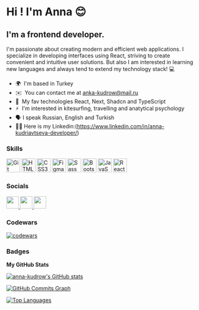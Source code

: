 Hi !      I'm Anna 😊
===============================================================================================================================

I'm a frontend developer.
--------------------------------

I'm passionate about creating modern and efficient web applications. I specialize in developing interfaces using React, striving to create convenient and intuitive user solutions. But also I am interested in learning new languages and always tend to extend my technology stack! 💻


* 🌍  I'm based in Turkey
* ✉️  You can contact me at [anka-kudrow@mail.ru](mailto:anka-kudrow@mail.ru)
* 🫠  My fav technologies React, Next, Shadcn and TypeScript
* ⚡  I'm interested in kitesurfing, travelling and anatytical psychology
* 🗣 I speak Russian, English and Turkish
* 👩‍💻 Here is my Linkedin:(https://www.linkedin.com/in/anna-kudriavtseva-developer/)

### Skills


<p align="left">
<a href="https://git-scm.com/" target="_blank" rel="noreferrer"><img src="https://raw.githubusercontent.com/danielcranney/readme-generator/main/public/icons/skills/git-colored.svg" width="36" height="36" alt="Git" /></a>  <a href="https://developer.mozilla.org/en-US/docs/Glossary/HTML5" target="_blank" rel="noreferrer"><img src="https://raw.githubusercontent.com/danielcranney/readme-generator/main/public/icons/skills/html5-colored.svg" width="36" height="36" alt="HTML5" /></a>  <a href="https://www.w3.org/TR/CSS/#css" target="_blank" rel="noreferrer"><img src="https://raw.githubusercontent.com/danielcranney/readme-generator/main/public/icons/skills/css3-colored.svg" width="36" height="36" alt="CSS3" /></a>  <a href="https://www.figma.com/" target="_blank" rel="noreferrer"><img src="https://raw.githubusercontent.com/danielcranney/readme-generator/main/public/icons/skills/figma-colored.svg" width="36" height="36" alt="Figma" /></a>  <a href="https://sass-lang.com/" target="_blank" rel="noreferrer"><img src="https://raw.githubusercontent.com/danielcranney/readme-generator/main/public/icons/skills/sass-colored.svg" width="36" height="36" alt="Sass" /></a>  <a href="https://getbootstrap.com/" target="_blank" rel="noreferrer"><img src="https://raw.githubusercontent.com/danielcranney/readme-generator/main/public/icons/skills/bootstrap-colored.svg" width="36" height="36" alt="Bootstrap" /></a>  <a href="https://developer.mozilla.org/en-US/docs/Web/JavaScript" target="_blank" rel="noreferrer">   <img src="https://raw.githubusercontent.com/danielcranney/readme-generator/main/public/icons/skills/javascript-colored.svg" width="36" height="36" alt="JavaScript" /></a>  <a href="https://reactjs.org/" target="_blank" rel="noreferrer"><img src="https://raw.githubusercontent.com/danielcranney/readme-generator/main/public/icons/skills/react-colored.svg" width="36" height="36" alt="React" /></a> 
<!--   <a href="https://www.typescriptlang.org/" target="_blank" rel="noreferrer"><img src="https://raw.githubusercontent.com/danielcranney/readme-generator/main/public/icons/skills/typescript-colored.svg" width="36" height="36" alt="TypeScript" /></a>   <a href="https://redux.js.org/" target="_blank" rel="noreferrer"><img src="https://raw.githubusercontent.com/danielcranney/readme-generator/main/public/icons/skills/redux-colored.svg" width="36" height="36" alt="Redux" /></a> -->
</p></p>


### Socials

<p align="left"> <a href="https://discord.com/users/annakudrow" target="_blank" rel="noreferrer"> <picture> <source media="(prefers-color-scheme: dark)" srcset="undefined" /> <source media="(prefers-color-scheme: light)" srcset="https://raw.githubusercontent.com/danielcranney/readme-generator/main/public/icons/socials/discord.svg" /> <img src="https://raw.githubusercontent.com/danielcranney/readme-generator/main/public/icons/socials/discord.svg" width="32" height="32" /> </picture> </a> <a href="https://www.github.com/anna-kudrow" target="_blank" rel="noreferrer"> <picture> <source media="(prefers-color-scheme: dark)" srcset="https://raw.githubusercontent.com/danielcranney/readme-generator/main/public/icons/socials/github-dark.svg" /> <source media="(prefers-color-scheme: light)" srcset="https://raw.githubusercontent.com/danielcranney/readme-generator/main/public/icons/socials/github.svg" /> <img src="https://raw.githubusercontent.com/danielcranney/readme-generator/main/public/icons/socials/github.svg" width="32" height="32" /> </picture> </a> <a href="https://www.linkedin.com/in/anna-kudriavtseva-ba949b281/" target="_blank" rel="noreferrer"> <picture> <source media="(prefers-color-scheme: dark)" srcset="https://raw.githubusercontent.com/danielcranney/readme-generator/main/public/icons/socials/linkedin-dark.svg" /> <source media="(prefers-color-scheme: light)" srcset="https://raw.githubusercontent.com/danielcranney/readme-generator/main/public/icons/socials/linkedin.svg" /> <img src="https://raw.githubusercontent.com/danielcranney/readme-generator/main/public/icons/socials/linkedin.svg" width="32" height="32" /> </picture> </a></p>


### Codewars
[![codewars](https://www.codewars.com/users/anka-kudrow/badges/large)](https://www.codewars.com/users/anka-kudrow)

### Badges

<b>My GitHub Stats</b>

<a href="http://www.github.com/anna-kudrow"><img src="https://github-readme-stats.vercel.app/api?username=anna-kudrow&show_icons=true&hide=issues,&count_private=true&title_color=ec4899&text_color=ffffff&icon_color=facc15&bg_color=312e81&hide_border=true&show_icons=true" alt="anna-kudrow's GitHub stats" /></a>

<a href="http://www.github.com/anna-kudrow"><img src="https://github-readme-activity-graph.cyclic.app/graph?username=anna-kudrow&bg_color=312e81&color=ffffff&line=facc15&point=ffffff&area_color=312e81&area=true&hide_border=true&custom_title=GitHub%20Commits%20Graph" alt="GitHub Commits Graph" /></a>

<a href="https://github.com/anna-kudrow" align="left"><img src="https://github-readme-stats.vercel.app/api/top-langs/?username=anna-kudrow&langs_count=10&title_color=ec4899&text_color=ffffff&icon_color=facc15&bg_color=312e81&hide_border=true&locale=en&custom_title=Top%20%Languages" alt="Top Languages" /></a>
